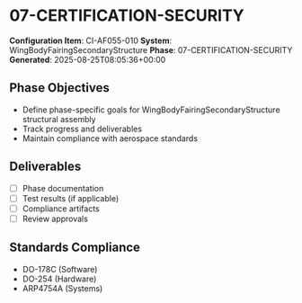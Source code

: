 # 07-CERTIFICATION-SECURITY

**Configuration Item**: CI-AF055-010
**System**: WingBodyFairingSecondaryStructure
**Phase**: 07-CERTIFICATION-SECURITY
**Generated**: 2025-08-25T08:05:36+00:00

## Phase Objectives
- Define phase-specific goals for WingBodyFairingSecondaryStructure structural assembly
- Track progress and deliverables
- Maintain compliance with aerospace standards

## Deliverables
- [ ] Phase documentation
- [ ] Test results (if applicable)
- [ ] Compliance artifacts
- [ ] Review approvals

## Standards Compliance
- DO-178C (Software)
- DO-254 (Hardware)
- ARP4754A (Systems)

